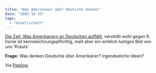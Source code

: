 ```yaml
---
title: "Was Amerikaner über Deutsche denken"
date: "2002-10-15"
tags:
  - "Gesellschaft"
---
```


[Die Zeit: Was Amerikanern an Deutschen auffällt](https://web.archive.org/web/20040925030956/http://www.zeit.de/2002/42/Leben/200242_amisdeutschetop50.html "Die Zeit"), verstößt wohl gegen 6\. Ironie ist kennzeichnungspflichtig, malt aber ein wirklich lustiges Bild von uns ‘Krauts’.

**Frage:** Was denken Deutsche über Amerikaner? Irgendwelche Ideen?

Via [Pepilog](https://web.archive.org/web/20040925030956/http://www.pepilog.de/eintrag-00483.htm).
